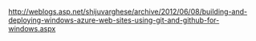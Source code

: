 http://weblogs.asp.net/shijuvarghese/archive/2012/06/08/building-and-deploying-windows-azure-web-sites-using-git-and-github-for-windows.aspx